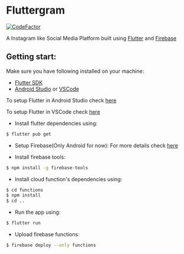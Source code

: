 # Fluttergram

[![CodeFactor](https://www.codefactor.io/repository/github/varunsathreya/fluttergram/badge)](https://www.codefactor.io/repository/github/varunsathreya/fluttergram)

A Instagram like Social Media Platform built using [Flutter](https://flutter.dev/) and [Firebase](http://firebase.google.com/)

## Getting start:

Make sure you have following installed on your machine:

-   [Flutter SDK](https://flutter.dev/docs/get-started/install)
-   [Android Studio](https://developer.android.com/studio) or [VSCode](https://code.visualstudio.com/download)

To setup Flutter in Android Studio check [here](https://flutter.dev/docs/development/tools/android-studio)

To setup Flutter in VSCode check [here](https://flutter.dev/docs/development/tools/vs-code)

-   Install flutter dependencies using:

```sh
$ flutter pub get
```

-   Setup Firebase(Only Android for now): For more details check [here](https://firebase.google.com/docs/flutter/setup?platform=android)

-   Install firebase tools:

```sh
$ npm install -g firebase-tools
```

-   Install cloud function's dependencies using:

```sh
$ cd functions
$ npm install
$ cd ..
```

- Run the app using:

```sh
$ flutter run
```

- Upload firebase functions:

```sh
$ firebase deploy --only functions
```

